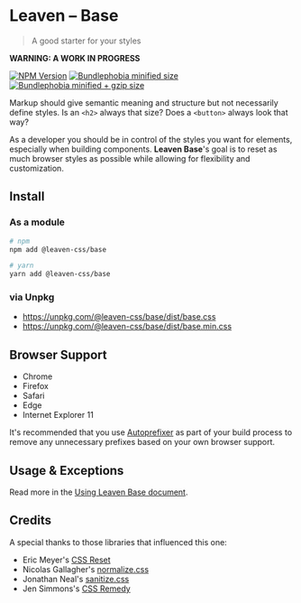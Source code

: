 # Leaven – Base
> A good starter for your styles

**WARNING: A WORK IN PROGRESS**

[![NPM Version][npm-badge]][npm-url]
[![Bundlephobia minified size][bundlephobia-min-badge]][bundlephobia-url]
[![Bundlephobia minified + gzip size][bundlephobia-minzip-badge]][bundlephobia-url]

Markup should give semantic meaning and structure but not necessarily define styles. Is an `<h2>` always that size? Does a `<button>` always look that way?

As a developer you should be in control of the styles you want for elements, especially when building components. **Leaven Base**'s goal is to reset as much browser styles as possible while allowing for flexibility and customization.


## Install

### As a module
```sh
# npm
npm add @leaven-css/base

# yarn
yarn add @leaven-css/base
```

### via Unpkg

- https://unpkg.com/@leaven-css/base/dist/base.css
- https://unpkg.com/@leaven-css/base/dist/base.min.css

## Browser Support
- Chrome
- Firefox
- Safari
- Edge
- Internet Explorer 11

It's recommended that you use [Autoprefixer](https://github.com/postcss/autoprefixer) as part of your build process to remove any unnecessary prefixes based on your own browser support.


## Usage & Exceptions

Read more in the [Using Leaven Base document](./using-leaven-base.md).


## Credits
A special thanks to those libraries that influenced this one:
- Eric Meyer's [CSS Reset](https://meyerweb.com/eric/tools/css/reset/)
- Nicolas Gallagher's [normalize.css](https://github.com/necolas/normalize.css)
- Jonathan Neal's [sanitize.css](https://github.com/csstools/sanitize.css)
- Jen Simmons's [CSS Remedy](https://github.com/mozdevs/cssremedy)

[npm-url]: https://www.npmjs.com/package/@leaven-css/base
[npm-badge]: https://badgen.net/npm/v/@leaven-css/base

[bundlephobia-min-badge]: https://badgen.net/bundlephobia/min/@leaven-css/base
[bundlephobia-minzip-badge]: https://badgen.net/bundlephobia/minzip/@leaven-css/base
[bundlephobia-url]: https://bundlephobia.com/result?p=@leaven-css/base
